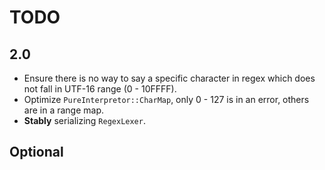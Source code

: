 # TODO

## 2.0

- Ensure there is no way to say a specific character in regex which does not fall in UTF-16 range (0 - 10FFFF).
- Optimize `PureInterpretor::CharMap`, only 0 - 127 is in an error, others are in a range map.
- **Stably** serializing `RegexLexer`.

## Optional
